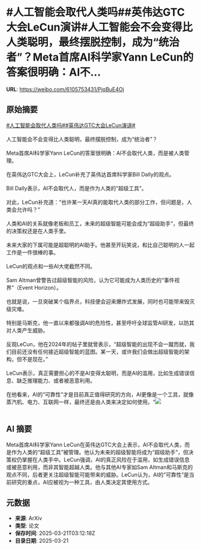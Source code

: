 # #人工智能会取代人类吗##英伟达GTC大会LeCun演讲#人工智能会不会变得比人类聪明，最终摆脱控制，成为“统治者”？Meta首席AI科学家Yann LeCun的答案很明确：AI不...

**URL**: https://weibo.com/6105753431/PjqBuE4Oj

## 原始摘要

<a href="https://m.weibo.cn/search?containerid=231522type%3D1%26t%3D10%26q%3D%23%E4%BA%BA%E5%B7%A5%E6%99%BA%E8%83%BD%E4%BC%9A%E5%8F%96%E4%BB%A3%E4%BA%BA%E7%B1%BB%E5%90%97%23&amp;extparam=%23%E4%BA%BA%E5%B7%A5%E6%99%BA%E8%83%BD%E4%BC%9A%E5%8F%96%E4%BB%A3%E4%BA%BA%E7%B1%BB%E5%90%97%23" data-hide=""><span class="surl-text">#人工智能会取代人类吗#</span></a><a href="https://m.weibo.cn/search?containerid=231522type%3D1%26t%3D10%26q%3D%23%E8%8B%B1%E4%BC%9F%E8%BE%BEGTC%E5%A4%A7%E4%BC%9ALeCun%E6%BC%94%E8%AE%B2%23&amp;extparam=%23%E8%8B%B1%E4%BC%9F%E8%BE%BEGTC%E5%A4%A7%E4%BC%9ALeCun%E6%BC%94%E8%AE%B2%23" data-hide=""><span class="surl-text">#英伟达GTC大会LeCun演讲#</span></a><br><br>人工智能会不会变得比人类聪明，最终摆脱控制，成为“统治者”？<br><br>Meta首席AI科学家Yann LeCun的答案很明确：AI不会取代人类，而是被人类管理。<br>  <br>在英伟达GTC大会上，LeCun补充了英伟达首席科学家Bill Dally的观点。<br><br>Bill Dally表示，AI不会取代人，而是作为人类的“超级工具”。<br><br>对此，LeCun补充道：“也许某一天AI真的能取代人类的部分工作，但问题是，人类会允许吗？”<br><br>人类和AI的关系就像老板和员工，未来的超级智能可能会成为“超级助手”，但最终的决策权还是在人类手里。<br><br>未来大家的下属可能是超聪明的AI助手。他甚至开玩笑说，和比自己聪明的人一起工作是一件很棒的事。<br><br>LeCun的观点和一些AI大佬截然不同。<br><br>Sam Altman曾警告过超级智能的风险，认为它可能成为人类历史的“事件视界”（Event Horizon）。<br><br>也就是说，一旦突破某个临界点，科技便会迎来爆炸式发展，同时也可能带来毁灭级灾难。<br><br>特别是马斯克，他一直以来都强调AI的危险性，甚至呼吁全球监管AI研发，以防其对人类产生威胁。<br><br>反观LeCun，他在2024年的帖子里就曾表示，“超级智能的出现不会一蹴而就，我们目前还没有任何接近超级智能的蓝图。某一天，或许我们会做出超级智能的架构，但不是现在。”<br><br>LeCun表示，真正需要担心的不是AI变得太聪明，而是AI的滥用，比如生成错误信息、缺乏推理能力、或者被恶意利用。<br><br>在他看来，AI的“可靠性”才是目前真正值得研究的方向，AI更像是一个工具，就像蒸汽机、电力、互联网一样，最终还是由人类来决定如何使用。“<img style="" src="https://tvax1.sinaimg.cn/large/006Fd7o3gy1hzni2s446kj30m80go135.jpg" referrerpolicy="no-referrer"><br><br>

## AI 摘要

Meta首席AI科学家Yann LeCun在英伟达GTC大会上表示，AI不会取代人类，而是作为人类的“超级工具”被管理。他认为未来的超级智能将成为“超级助手”，但决策权仍掌握在人类手中。LeCun强调，AI的真正风险在于滥用，如生成错误信息或被恶意利用，而非其智能超越人类。他与其他AI专家如Sam Altman和马斯克的观点不同，后者更关注超级智能可能带来的威胁。LeCun认为，AI的“可靠性”是当前研究的重点，AI应被视为一种工具，由人类决定其使用方式。

## 元数据

- **来源**: ArXiv
- **类型**: 论文
- **保存时间**: 2025-03-21T03:12:18Z
- **目录日期**: 2025-03-21
